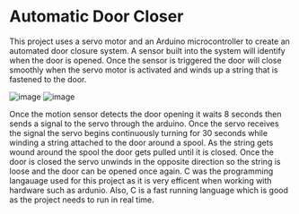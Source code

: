 # Automatic Door Closer
This project uses a servo motor and an Arduino microcontroller to create an automated door closure system. A sensor built into the system will identify when the door is opened. Once the sensor is triggered the door will close smoothly when the servo motor is activated and winds up a string that is fastened to the door.

![image](https://github.com/erodrigues303/automatic-door-closer/assets/55638835/d35b3793-486d-47dc-b122-f8ceb1ee1de3)
![image](https://github.com/erodrigues303/automatic-door-closer/assets/55638835/f1cc827e-52fb-4eaa-914a-00082ce3adf2)

Once the motion sensor detects the door opening it waits 8 seconds then sends a signal to the servo through the arduino. Once the servo receives the signal the servo begins continuously turning for 30 seconds while winding a string attached to the door around a spool. As the string gets wound around the spool the door gets pulled until it is closed. Once the door is closed the servo unwinds in the opposite direction so the string is loose and the door can be opened once again. C was the programming langauage used for this project as it is very efficent when working with hardware such as ardunio. Also, C is a fast running language which is good as the project needs to run in real time.
